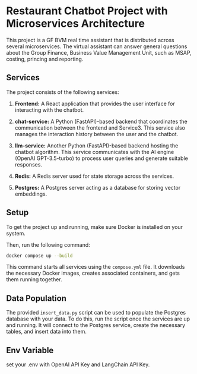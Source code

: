 # Restaurant Chatbot Project with Microservices Architecture

This project is a GF BVM real time assistant that is distributed across several microservices. The virtual assistant can answer general questions about the Group Finance, Business Value Management Unit, such as MSAP, costing, princing and reporting.

## Services

The project consists of the following services:

1. **Frontend:** A React application that provides the user interface for interacting with the chatbot.

2. **chat-service:** A Python (FastAPI)-based backend that coordinates the communication between the frontend and Service3. This service also manages the interaction history between the user and the chatbot.

3. **llm-service:** Another Python (FastAPI)-based backend hosting the chatbot algorithm. This service communicates with the AI engine (OpenAI GPT-3.5-turbo) to process user queries and generate suitable responses.

4. **Redis:** A Redis server used for state storage across the services.

5. **Postgres:** A Postgres server acting as a database for storing vector embeddings.

## Setup

To get the project up and running, make sure Docker is installed on your system.

Then, run the following command:

```bash
docker compose up --build
```

This command starts all services using the `compose.yml` file. It downloads the necessary Docker images, creates associated containers, and gets them running together.

## Data Population

The provided `insert_data.py` script can be used to populate the Postgres database with your data. To do this, run the script once the services are up and running. It will connect to the Postgres service, create the necessary tables, and insert data into them.


## Env Variable
set your .env with OpenAI API Key and LangChain API Key.

